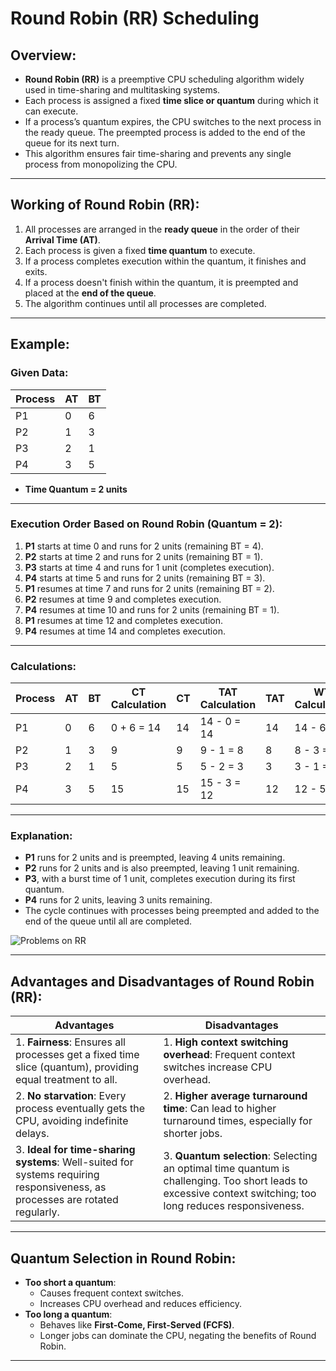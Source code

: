 # Round Robin (RR) Scheduling

## Overview:
- **Round Robin (RR)** is a preemptive CPU scheduling algorithm widely used in time-sharing and multitasking systems.
- Each process is assigned a fixed **time slice or quantum** during which it can execute.
- If a process’s quantum expires, the CPU switches to the next process in the ready queue. The preempted process is added to the end of the queue for its next turn.
- This algorithm ensures fair time-sharing and prevents any single process from monopolizing the CPU.

---

## Working of Round Robin (RR):
1. All processes are arranged in the **ready queue** in the order of their **Arrival Time (AT)**.
2. Each process is given a fixed **time quantum** to execute.
3. If a process completes execution within the quantum, it finishes and exits.
4. If a process doesn't finish within the quantum, it is preempted and placed at the **end of the queue**.
5. The algorithm continues until all processes are completed.

---

## Example:
### Given Data:
| Process | AT | BT |
|---------|----|----|
| P1      | 0  | 6  |
| P2      | 1  | 3  |
| P3      | 2  | 1  |
| P4      | 3  | 5  |

- **Time Quantum = 2 units**

---

### Execution Order Based on Round Robin (Quantum = 2):
1. **P1** starts at time 0 and runs for 2 units (remaining BT = 4).
2. **P2** starts at time 2 and runs for 2 units (remaining BT = 1).
3. **P3** starts at time 4 and runs for 1 unit (completes execution).
4. **P4** starts at time 5 and runs for 2 units (remaining BT = 3).
5. **P1** resumes at time 7 and runs for 2 units (remaining BT = 2).
6. **P2** resumes at time 9 and completes execution.
7. **P4** resumes at time 10 and runs for 2 units (remaining BT = 1).
8. **P1** resumes at time 12 and completes execution.
9. **P4** resumes at time 14 and completes execution.

---

### Calculations:
| Process | AT | BT | CT Calculation       | CT  | TAT Calculation    | TAT | WT Calculation    | WT  |
|---------|----|----|----------------------|-----|--------------------|-----|-------------------|-----|
| P1      | 0  | 6  | 0 + 6 = 14           | 14  | 14 - 0 = 14        | 14  | 14 - 6 = 8        | 8   |
| P2      | 1  | 3  | 9                    | 9   | 9 - 1 = 8          | 8   | 8 - 3 = 5         | 5   |
| P3      | 2  | 1  | 5                    | 5   | 5 - 2 = 3          | 3   | 3 - 1 = 2         | 2   |
| P4      | 3  | 5  | 15                   | 15  | 15 - 3 = 12        | 12  | 12 - 5 = 7        | 7   |

---

### Explanation:
- **P1** runs for 2 units and is preempted, leaving 4 units remaining.
- **P2** runs for 2 units and is also preempted, leaving 1 unit remaining.
- **P3**, with a burst time of 1 unit, completes execution during its first quantum.
- **P4** runs for 2 units, leaving 3 units remaining.
- The cycle continues with processes being preempted and added to the end of the queue until all are completed.

![Problems on RR](https://d3pdqc0wehtytt.cloudfront.net/media/reading-images/8ba1569b-29a1-4129-a1c5-3173bde58eef.png "Problems on RR")

---

## Advantages and Disadvantages of Round Robin (RR):

| **Advantages**                                             | **Disadvantages**                                                                  |
|------------------------------------------------------------|------------------------------------------------------------------------------------|
| 1. **Fairness**: Ensures all processes get a fixed time slice (quantum), providing equal treatment to all. | 1. **High context switching overhead**: Frequent context switches increase CPU overhead. |
| 2. **No starvation**: Every process eventually gets the CPU, avoiding indefinite delays. | 2. **Higher average turnaround time**: Can lead to higher turnaround times, especially for shorter jobs. |
| 3. **Ideal for time-sharing systems**: Well-suited for systems requiring responsiveness, as processes are rotated regularly. | 3. **Quantum selection**: Selecting an optimal time quantum is challenging. Too short leads to excessive context switching; too long reduces responsiveness. |

---

## Quantum Selection in Round Robin:
- **Too short a quantum**:
  - Causes frequent context switches.
  - Increases CPU overhead and reduces efficiency.
- **Too long a quantum**:
  - Behaves like **First-Come, First-Served (FCFS)**.
  - Longer jobs can dominate the CPU, negating the benefits of Round Robin.

---
